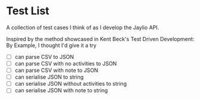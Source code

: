 # Test List

A collection of test cases I think of as I develop the Jaylio API. 

Inspired by the method showcased in Kent Beck's Test Driven Development: By Example, I thought I'd give it a try

- [ ] can parse CSV to JSON
- [ ] can parse CSV with no activities to JSON
- [ ] can parse CSV with note to JSON
- [ ] can serialise JSON to string
- [ ] can serialise JSON without activities to string
- [ ] can serialise JSON with note to string